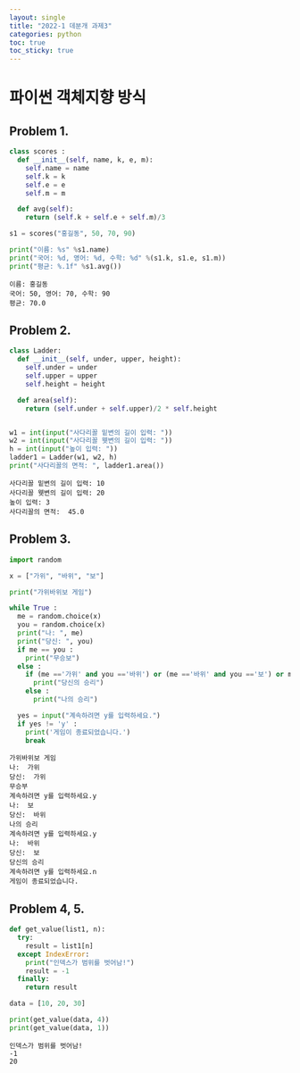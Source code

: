 ```yaml
---
layout: single
title: "2022-1 데분개 과제3"
categories: python
toc: true
toc_sticky: true
---
```


# 파이썬 객체지향 방식

## Problem 1.

```python
class scores :
  def __init__(self, name, k, e, m):
    self.name = name
    self.k = k
    self.e = e
    self.m = m

  def avg(self):
    return (self.k + self.e + self.m)/3

s1 = scores("홍길동", 50, 70, 90)

print("이름: %s" %s1.name)
print("국어: %d, 영어: %d, 수학: %d" %(s1.k, s1.e, s1.m))
print("평균: %.1f" %s1.avg())
```

    이름: 홍길동
    국어: 50, 영어: 70, 수학: 90
    평균: 70.0

## Problem 2.

```python
class Ladder:
  def __init__(self, under, upper, height):
    self.under = under
    self.upper = upper
    self.height = height

  def area(self):
    return (self.under + self.upper)/2 * self.height


w1 = int(input("사다리꼴 밑변의 길이 입력: "))
w2 = int(input("사다리꼴 웻변의 길이 입력: "))
h = int(input("높이 입력: "))
ladder1 = Ladder(w1, w2, h)
print("사다리꼴의 면적: ", ladder1.area())
```

    사다리꼴 밑변의 길이 입력: 10
    사다리꼴 웻변의 길이 입력: 20
    높이 입력: 3
    사다리꼴의 면적:  45.0

## Problem 3.

```python
import random

x = ["가위", "바위", "보"]

print("가위바위보 게임")

while True :
  me = random.choice(x)
  you = random.choice(x)
  print("나: ", me)
  print("당신: ", you)
  if me == you :
    print("무승보")
  else :
    if (me =='가위' and you =='바위') or (me =='바위' and you =='보') or me =='보' and you =='가위':
      print("당신의 승리")
    else :
      print("나의 승리")

  yes = input("계속하려면 y를 입력하세요.")
  if yes != 'y' :
    print('게임이 종료되었습니다.')
    break
```

    가위바위보 게임
    나:  가위
    당신:  가위
    무승부
    계속하려면 y를 입력하세요.y
    나:  보
    당신:  바위
    나의 승리
    계속하려면 y를 입력하세요.y
    나:  바위
    당신:  보
    당신의 승리
    계속하려면 y를 입력하세요.n
    게임이 종료되었습니다.

## Problem 4, 5.

```python
def get_value(list1, n):
  try:
    result = list1[n]
  except IndexError:
    print("인덱스가 범위를 벗어남!")
    result = -1
  finally:
    return result

data = [10, 20, 30]

print(get_value(data, 4))
print(get_value(data, 1))
```

    인덱스가 범위를 벗어남!
    -1
    20
